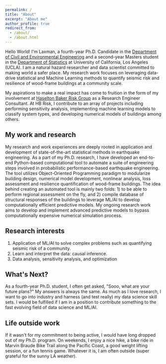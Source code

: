 ```yaml
---
permalink: /
title: "About"
excerpt: "About me"
author_profile: true
redirect_from: 
  - /about/
  - /about.html
---
```



Hello World! I'm Laxman, a fourth-year Ph.D. Candidate in the [Department of Civil and Environmental Engineering](https://www.cee.ucla.edu/) and a second-year Masters student in the [Department of Statistics](http://statistics.ucla.edu/) at University of California, Los Angeles (UCLA). I am a natural hazard researcher and data scientist committed to making world a safer place. My research work focuses on leveraging data-drive statistical and Machine Learning methods to quantify seismic risk and resilience of wood-frame buildings at a community scale. 

My aspirations to make a real impact has come to fruition in the form of my involvement at [Haselton Baker Risk Group](https://sp3risk.com/) as a Research Engineer Consultant. At HB Risk, I contribute to an array of projects including performing sensitivity analysis, implementing machine learning models to classify system types, and developing numerical models of buildings among others. 


## My work and research 

My research and work experiences are deeply rooted in application and development of state-of-the-art statistical methods in earthquake engineering. As a part of my Ph.D. research, I have developed an end-to-end Python-based computational tool to automate a suite of engineering steps involved in probabilistic performance-based earthquake engineering. The tool utilizes Object-Oriented Programming paradigm to modularize building design, numerical model development, nonlinear analysis, loss assessment and resilience quantification of wood-frame buildings. The idea behind creating an automated tool is mainly two folds: 1) to be able to perform regional assessment on the fly, and 2) compile database of structural responses of the buildings to leverage ML/AI to develop computationally efficient predictive models. My ongoing research work aims to develop and implement advanced predictive models to bypass computationally expensive numerical simulation process. 


## Research interests

1. Application of ML/AI to solve complex problems such as quantifying seismic risk of a community.
1. Learn and interpret the data: causal inference.
1. Data analysis, sensitivity analysis, and optimization


## What's Next? 

As a fourth-year Ph.D. student, I often get asked, "Sooo, what are your future plans?" My answers is always the same. As much as I love research, I want to go into industry and harness (and test really) my data science skill sets. I would be fulfilled if I am in a position to contribute something to the fast evolving field of data science and ML/AI.



## Life outside work
If it wasn't for my commitment to being active, I would have long dropped out of my Ph.D. program. On weekends, I enjoy a nice hike, a bike ride in Marvin Braude Bike Trail along the Pacific Coast, a good weight lifting session, or a fun tennis game. Whatever it is, I am often outside (super grateful for the sunny LA weather). 
